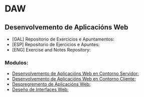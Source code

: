 # DAW
## Desenvolvemento de Aplicacións Web


* [GAL] Repositorio de Exercicios e Apuntamentos:
* [ESP] Repositorio de Ejercicios e Apuntes:
* [ENG] Exercise and Notes Repository:

### Modulos:
* [Desenvolvemento de Aplicacións Web en Contorno Servidor:](/Contorno_Servidor)
* [Desenvolvemento de Aplicacións Web en Contorno Cliente:](/Contorno_Cliente)
* [Despregremento de Aplicacións Web:](/Despregemento_Aplicacions)
* [Deseño de Interfaces Web:](/Deseño_Interfaces)
